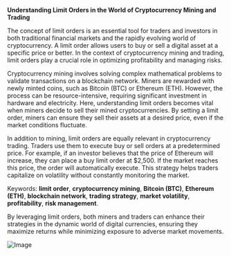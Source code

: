 **Understanding Limit Orders in the World of Cryptocurrency Mining and Trading**

The concept of limit orders is an essential tool for traders and investors in both traditional financial markets and the rapidly evolving world of cryptocurrency. A limit order allows users to buy or sell a digital asset at a specific price or better. In the context of cryptocurrency mining and trading, limit orders play a crucial role in optimizing profitability and managing risks.

Cryptocurrency mining involves solving complex mathematical problems to validate transactions on a blockchain network. Miners are rewarded with newly minted coins, such as Bitcoin (BTC) or Ethereum (ETH). However, the process can be resource-intensive, requiring significant investment in hardware and electricity. Here, understanding limit orders becomes vital when miners decide to sell their mined cryptocurrencies. By setting a limit order, miners can ensure they sell their assets at a desired price, even if the market conditions fluctuate.

In addition to mining, limit orders are equally relevant in cryptocurrency trading. Traders use them to execute buy or sell orders at a predetermined price. For example, if an investor believes that the price of Ethereum will increase, they can place a buy limit order at $2,500. If the market reaches this price, the order will automatically execute. This strategy helps traders capitalize on volatility without constantly monitoring the market.

Keywords: **limit order**, **cryptocurrency mining**, **Bitcoin (BTC)**, **Ethereum (ETH)**, **blockchain network**, **trading strategy**, **market volatility**, **profitability**, **risk management**. 

By leveraging limit orders, both miners and traders can enhance their strategies in the dynamic world of digital currencies, ensuring they maximize returns while minimizing exposure to adverse market movements.

![Image](https://github.com/user-attachments/assets/31692037-0104-4703-abd1-696b6a7dd41b)